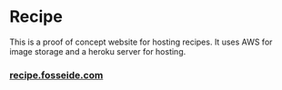 # Recipe
This is a proof of concept website for hosting recipes. It uses AWS for image storage and a heroku server for hosting.

 ### [recipe.fosseide.com](http://recipe.fosseide.com)